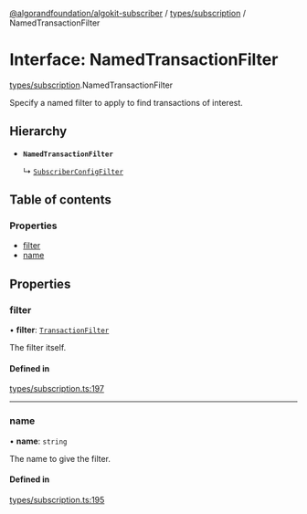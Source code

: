 [@algorandfoundation/algokit-subscriber](../README.md) / [types/subscription](../modules/types_subscription.md) / NamedTransactionFilter

# Interface: NamedTransactionFilter

[types/subscription](../modules/types_subscription.md).NamedTransactionFilter

Specify a named filter to apply to find transactions of interest.

## Hierarchy

- **`NamedTransactionFilter`**

  ↳ [`SubscriberConfigFilter`](types_subscription.SubscriberConfigFilter.md)

## Table of contents

### Properties

- [filter](types_subscription.NamedTransactionFilter.md#filter)
- [name](types_subscription.NamedTransactionFilter.md#name)

## Properties

### filter

• **filter**: [`TransactionFilter`](types_subscription.TransactionFilter.md)

The filter itself.

#### Defined in

[types/subscription.ts:197](https://github.com/algorandfoundation/algokit-subscriber-ts/blob/main/src/types/subscription.ts#L197)

___

### name

• **name**: `string`

The name to give the filter.

#### Defined in

[types/subscription.ts:195](https://github.com/algorandfoundation/algokit-subscriber-ts/blob/main/src/types/subscription.ts#L195)
